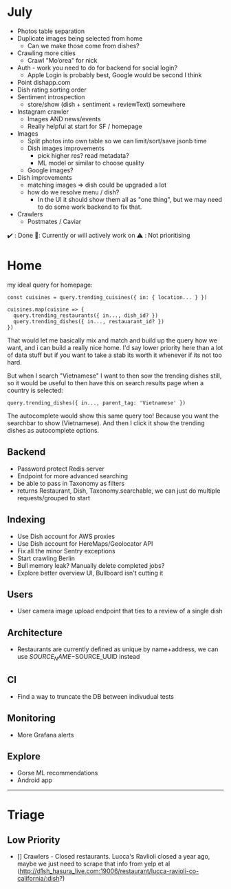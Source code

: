 # July

- Photos table separation
- Duplicate images being selected from home
  - Can we make those come from dishes?
- Crawling more cities
  - Crawl "Mo’orea" for nick
- Auth - work you need to do for backend for social login?
  - Apple Login is probably best, Google would be second I think
- Point dishapp.com
- Dish rating sorting order
- Sentiment introspection
  - store/show (dish + sentiment + reviewText) somewhere
- Instagram crawler
  - Images AND news/events
  - Really helpful at start for SF / homepage
- Images
  - Split photos into own table so we can limit/sort/save jsonb time
  - Dish images improvements
    - pick higher res? read metadata?
    - ML model or similar to choose quality
  - Google images?
- Dish improvements
  - matching images => dish could be upgraded a lot
  - how do we resolve menu / dish?
    - In the UI it should show them all as "one thing", but we may need to do some work backend to fix that.
- Crawlers
  - Postmates / Caviar

✔️ : Done
👷: Currently or will actively work on
⚠️ : Not prioritising

# Home

my ideal query for homepage:

```
const cuisines = query.trending_cuisines({ in: { location... } })

cuisines.map(cuisine => {
  query.trending_restaurants({ in..., dish_id? })
  query.trending_dishes({ in..., restauarant_id? })
})
```

That would let me basically mix and match and build up the query how we want, and i can build a really nice home. I'd say lower priority here than a lot of data stuff but if you want to take a stab its worth it whenever if its not too hard.

But when I search "Vietnamese" I want to then sow the trending dishes still, so it would be useful to then have this on search results page when a country is selected:

```
query.trending_dishes({ in..., parent_tag: 'Vietnamese' })
```

The autocomplete would show this same query too! Because you want the searchbar to show (Vietnamese). And then I click it show the trending dishes as autocomplete options.

## Backend

- Password protect Redis server
- Endpoint for more advanced searching
- be able to pass in Taxonomy as filters
- returns Restaurant, Dish, Taxonomy.searchable, we can just do multiple requests/grouped to start

## Indexing

- Use Dish account for AWS proxies
- Use Dish account for HereMaps/Geolocator API
- Fix all the minor Sentry exceptions
- Start crawling Berlin
- Bull memory leak? Manually delete completed jobs?
- Explore better overview UI, Bullboard isn't cutting it

## Users

- User camera image upload endpoint that ties to a review of a single dish

## Architecture

- Restaurants are currently defined as unique by name+address, we can use $SOURCE_NAME-$SOURCE_UUID instead

## CI

- Find a way to truncate the DB between indivudual tests

## Monitoring

- More Grafana alerts

## Explore

- Gorse ML recommendations
- Android app

---

# Triage

## Low Priority

- [] Crawlers - Closed restaurants. Lucca's Ravlioli closed a year ago, maybe we just need to scrape that info from yelp et al (http://d1sh_hasura_live.com:19006/restaurant/lucca-ravioli-co-california/:dish?)
